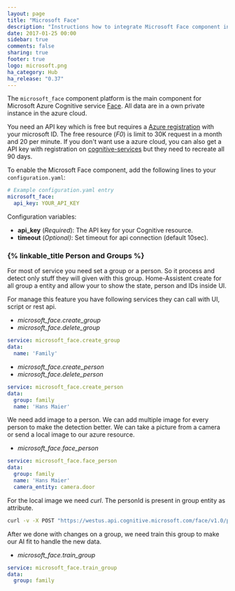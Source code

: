 ```yaml
---
layout: page
title: "Microsoft Face"
description: "Instructions how to integrate Microsoft Face component into Home Assistant."
date: 2017-01-25 00:00
sidebar: true
comments: false
sharing: true
footer: true
logo: microsoft.png
ha_category: Hub
ha_release: "0.37"
---
```


The `microsoft_face` component platform is the main component for Microsoft Azure Cognitive service [Face](https://www.microsoft.com/cognitive-services/en-us/face-api). All data are in a own private instance in the azure cloud.

You need an API key which is free but requires a [Azure registration](https://azure.microsoft.com/de-de/free/) with your microsoft ID. The free resource (*F0*) is limit to 30K request in a month and 20 per minute. If you don't want use a azure cloud, you can also get a API key with registration on [cognitive-services](https://www.microsoft.com/cognitive-services/en-us/subscriptions) but they need to recreate all 90 days.

To enable the Microsoft Face component, add the following lines to your `configuration.yaml`:

```yaml
# Example configuration.yaml entry
microsoft_face:
  api_key: YOUR_API_KEY
```

Configuration variables:

- **api_key** (*Required*): The API key for your Cognitive resource.
- **timeout** (*Optional)*: Set timeout for api connection (default 10sec).

### {% linkable_title Person and Groups %}

For most of service you need set a group or a person. So it process and detect only stuff they will given with this group. Home-Assistent create for all group a entity and allow your to show the state, person and IDs inside UI.

For manage this feature you have following services they can call with UI, script or rest api.

- *microsoft_face.create_group*
- *microsoft_face.delete_group*
```yaml
service: microsoft_face.create_group
data:
  name: 'Family'
```

- *microsoft_face.create_person*
- *microsoft_face.delete_person*
```yaml
service: microsoft_face.create_person
data:
  group: family
  name: 'Hans Maier'
```

We need add image to a person. We can add multiple image for every person to make the detection better. We can take a picture from a camera or send a local image to our azure resource.

- *microsoft_face.face_person*
```yaml
service: microsoft_face.face_person
data:
  group: family
  name: 'Hans Maier'
  camera_entity: camera.door
```

For the local image we need *curl*. The personId is present in group entity as attribute.

```bash
curl -v -X POST "https://westus.api.cognitive.microsoft.com/face/v1.0/persongroups/{GroupName}/persons/{personId}/persistedFaces" -H "Ocp-Apim-Subscription-Key: {ApiKey}" -H "Content-Type: application/octet-stream" --data "@/tmp/image.jpg"
```

After we done with changes on a group, we need train this group to make our AI fit to handle the new data.

- *microsoft_face.train_group*
```yaml
service: microsoft_face.train_group
data:
  group: family
